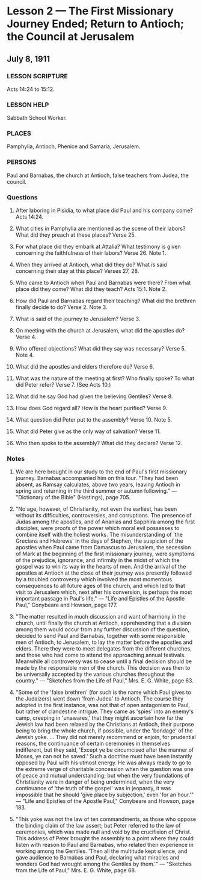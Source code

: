 # Lesson 2 — The First Missionary Journey Ended; Return to Antioch; the Council at Jerusalem
## July 8, 1911

### LESSON SCRIPTURE
Acts 14:24 to 15:12.

### LESSON HELP
Sabbath School Worker.

### PLACES
Pamphylia, Antioch, Phenice and Samaria, Jerusalem.

### PERSONS
Paul and Barnabas, the church at Antioch, false teachers from Judea, the council.

### Questions

1. After laboring in Pisidia, to what place did Paul and his company come? Acts 14:24.

2. What cities in Pamphylia are mentioned as the scene of their labors? What did they preach at these places? Verse 25.

3. For what place did they embark at Attalia? What testimony is given concerning the faithfulness of their labors? Verse 26. Note 1.

4. When they arrived at Antioch, what did they do? What is said concerning their stay at this place? Verses 27, 28.

5. Who came to Antioch when Paul and Barnabas were there? From what place did they come? What did they teach? Acts 15:1. Note 2.

6. How did Paul and Barnabas regard their teaching? What did the brethren finally decide to do? Verse 2. Note 3.

7. What is said of the journey to Jerusalem? Verse 3.

8. On meeting with the church at Jerusalem, what did the apostles do? Verse 4.

9. Who offered objections? What did they say was necessary? Verse 5. Note 4.

10. What did the apostles and elders therefore do? Verse 6.

11. What was the nature of the meeting at first? Who finally spoke? To what did Peter refer? Verse 7. (See Acts 10.)

12. What did he say God had given the believing Gentiles? Verse 8.

13. How does God regard all? How is the heart purified? Verse 9.

14. What question did Peter put to the assembly? Verse 10. Note 5.

15. What did Peter give as the only way of salvation? Verse 11.

16. Who then spoke to the assembly? What did they declare? Verse 12.

### Notes

1. We are here brought in our study to the end of Paul's first missionary journey. Barnabas accompanied him on this tour. "They had been absent, as Ramsay calculates, above two years, leaving Antioch in spring and returning in the third summer or autumn following." — "Dictionary of the Bible" (Hastings), page 705.

2. "No age, however, of Christianity, not even the earliest, has been without its difficulties, controversies, and corruptions. The presence of Judas among the apostles, and of Ananias and Sapphira among the first disciples, were proofs of the power which moral evil possesses to combine itself with the holiest works. The misunderstanding of 'the Grecians and Hebrews' in the days of Stephen, the suspicion of the apostles when Paul came from Damascus to Jerusalem, the secession of Mark at the beginning of the first missionary journey, were symptoms of the prejudice, ignorance, and infirmity in the midst of which the gospel was to win its way in the hearts of men. And the arrival of the apostles at Antioch at the close of their journey was presently followed by a troubled controversy which involved the most momentous consequences to all future ages of the church, and which led to that visit to Jerusalem which, next after his conversion, is perhaps the most important passage in Paul's life." — "Life and Epistles of the Apostle Paul," Conybeare and Howson, page 177.

3. "The matter resulted in much discussion and want of harmony in the church, until finally the church at Antioch, apprehending that a division among them would occur from any further discussion of the question, decided to send Paul and Barnabas, together with some responsible men of Antioch, to Jerusalem, to lay the matter before the apostles and elders. There they were to meet delegates from the different churches, and those who had come to attend the approaching annual festivals. Meanwhile all controversy was to cease until a final decision should be made by the responsible men of the church. This decision was then to be universally accepted by the various churches throughout the country." — "Sketches from the Life of Paul," Mrs. E. G. White, page 63.

4. "Some of the 'false brethren' (for such is the name which Paul gives to the Judaizers) went down 'from Judea' to Antioch. The course they adopted in the first instance, was not that of open antagonism to Paul, but rather of clandestine intrigue. They came as 'spies' into an enemy's camp, creeping in 'unawares,' that they might ascertain how far the Jewish law had been relaxed by the Christians at Antioch, their purpose being to bring the whole church, if possible, under the 'bondage' of the Jewish yoke. ... They did not merely recommend or enjoin, for prudential reasons, the continuance of certain ceremonies in themselves indifferent, but they said, 'Except ye be circumcised after the manner of Moses, ye can not be saved.' Such a doctrine must have been instantly opposed by Paul with his utmost energy. He was always ready to go to the extreme verge of charitable concession when the question was one of peace and mutual understanding; but when the very foundations of Christianity were in danger of being undermined, when the very continuance of 'the truth of the gospel' was in jeopardy, it was impossible that he should 'give place by subjection,' even 'for an hour.'" — "Life and Epistles of the Apostle Paul," Conybeare and Howson, page 183.

5. "This yoke was not the law of ten commandments, as those who oppose the binding claim of the law assert; but Peter referred to the law of ceremonies, which was made null and void by the crucifixion of Christ. This address of Peter brought the assembly to a point where they could listen with reason to Paul and Barnabas, who related their experience in working among the Gentiles. 'Then all the multitude kept silence, and gave audience to Barnabas and Paul, declaring what miracles and wonders God had wrought among the Gentiles by them.'" — "Sketches from the Life of Paul," Mrs. E. G. White, page 68.